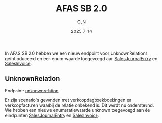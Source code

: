 ﻿---
title: AFAS SB 2.0
author: CLN
date: 2025-7-14
tags: update
---

In AFAS SB 2.0 hebben we een nieuw endpoint voor UnknownRelations geïntroduceerd en een enum-waarde toegevoegd aan [SalesJournalEntry](../../apidoc/sb/nl/latest#post-/api/salesjournalentry) en [SalesInvoice](../../apidoc/sb/nl/latest#post-/api/salesinvoice).

## UnknownRelation

Endpoint: [unknownrelation](../../apidoc/sb/en/latest#get-/api/unknownrelation)

Er zijn scenario's gevonden met verkoopdagboekboekingen en verkoopfacturen waarbij de relatie onbekend is. Dit wordt nu ondersteund. We hebben een nieuwe enumeratiewaarde unknown toegevoegd aan de eindpunten [SalesJournalEntry](../../apidoc/sb/nl/latest#post-/api/salesjournalentry) en [SalesInvoice](../../apidoc/sb/nl/latest#post-/api/salesinvoice).
